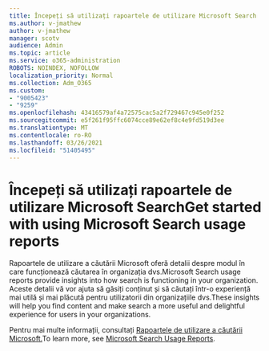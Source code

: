 ```yaml
---
title: Începeți să utilizați rapoartele de utilizare Microsoft Search
ms.author: v-jmathew
author: v-jmathew
manager: scotv
audience: Admin
ms.topic: article
ms.service: o365-administration
ROBOTS: NOINDEX, NOFOLLOW
localization_priority: Normal
ms.collection: Adm_O365
ms.custom:
- "9005423"
- "9259"
ms.openlocfilehash: 43416579af4a72575cac5a2f729467c945e0f252
ms.sourcegitcommit: e5f261f95ffc6074cce89e62ef8c4e9fd519d3ee
ms.translationtype: MT
ms.contentlocale: ro-RO
ms.lasthandoff: 03/26/2021
ms.locfileid: "51405495"
---
```

# <a name="get-started-with-using-microsoft-search-usage-reports"></a><span data-ttu-id="d143a-102">Începeți să utilizați rapoartele de utilizare Microsoft Search</span><span class="sxs-lookup"><span data-stu-id="d143a-102">Get started with using Microsoft Search usage reports</span></span>

<span data-ttu-id="d143a-103">Rapoartele de utilizare a căutării Microsoft oferă detalii despre modul în care funcționează căutarea în organizația dvs.</span><span class="sxs-lookup"><span data-stu-id="d143a-103">Microsoft Search usage reports provide insights into how search is functioning in your organization.</span></span> <span data-ttu-id="d143a-104">Aceste detalii vă vor ajuta să găsiți conținut și să căutați într-o experiență mai utilă și mai plăcută pentru utilizatorii din organizațiile dvs.</span><span class="sxs-lookup"><span data-stu-id="d143a-104">These insights will help you find content and make search a more useful and delightful experience for users in your organizations.</span></span>

<span data-ttu-id="d143a-105">Pentru mai multe informații, consultați [Rapoartele de utilizare a căutării Microsoft.](https://go.microsoft.com/fwlink/?linkid=2152048)</span><span class="sxs-lookup"><span data-stu-id="d143a-105">To learn more, see [Microsoft Search Usage Reports](https://go.microsoft.com/fwlink/?linkid=2152048).</span></span>

